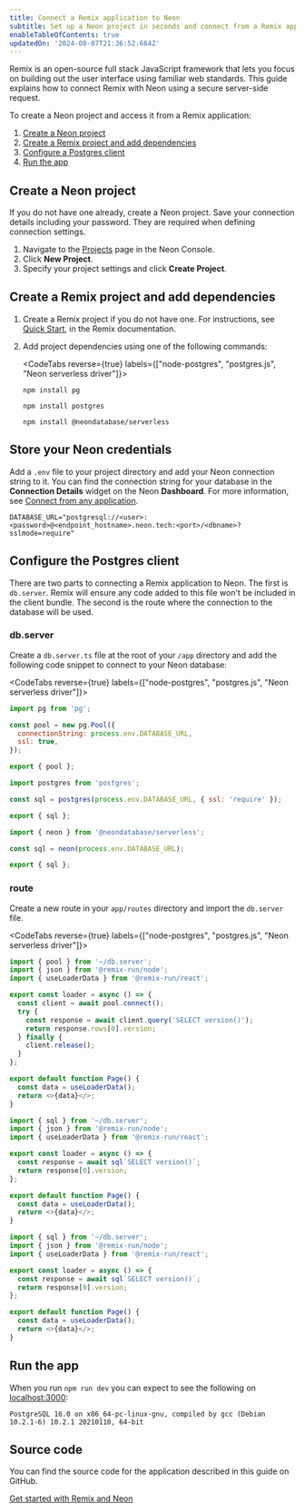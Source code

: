 ```yaml
---
title: Connect a Remix application to Neon
subtitle: Set up a Neon project in seconds and connect from a Remix application
enableTableOfContents: true
updatedOn: '2024-08-07T21:36:52.664Z'
---
```


Remix is an open-source full stack JavaScript framework that lets you focus on building out the user interface using familiar web standards. This guide explains how to connect Remix with Neon using a secure server-side request.

To create a Neon project and access it from a Remix application:

1. [Create a Neon project](#create-a-neon-project)
2. [Create a Remix project and add dependencies](#create-a-remix-project-and-add-dependencies)
3. [Configure a Postgres client](#configure-the-postgres-client)
4. [Run the app](#run-the-app)

## Create a Neon project

If you do not have one already, create a Neon project. Save your connection details including your password. They are required when defining connection settings.

1. Navigate to the [Projects](https://console.neon.tech/app/projects) page in the Neon Console.
2. Click **New Project**.
3. Specify your project settings and click **Create Project**.

## Create a Remix project and add dependencies

1. Create a Remix project if you do not have one. For instructions, see [Quick Start](https://remix.run/docs/en/main/start/quickstart), in the Remix documentation.

2. Add project dependencies using one of the following commands:

   <CodeTabs reverse={true} labels={["node-postgres", "postgres.js", "Neon serverless driver"]}>

   ```shell
   npm install pg
   ```

   ```shell
   npm install postgres
   ```

   ```shell
   npm install @neondatabase/serverless
   ```

   </CodeTabs>

## Store your Neon credentials

Add a `.env` file to your project directory and add your Neon connection string to it. You can find the connection string for your database in the **Connection Details** widget on the Neon **Dashboard**. For more information, see [Connect from any application](/docs/connect/connect-from-any-app).

```shell shouldWrap
DATABASE_URL="postgresql://<user>:<password>@<endpoint_hostname>.neon.tech:<port>/<dbname>?sslmode=require"
```

## Configure the Postgres client

There are two parts to connecting a Remix application to Neon. The first is `db.server`. Remix will ensure any code added to this file won't be included in the client bundle. The second is the route where the connection to the database will be used.

### db.server

Create a `db.server.ts` file at the root of your `/app` directory and add the following code snippet to connect to your Neon database:

<CodeTabs reverse={true} labels={["node-postgres", "postgres.js", "Neon serverless driver"]}>

```javascript
import pg from 'pg';

const pool = new pg.Pool({
  connectionString: process.env.DATABASE_URL,
  ssl: true,
});

export { pool };
```

```javascript
import postgres from 'postgres';

const sql = postgres(process.env.DATABASE_URL, { ssl: 'require' });

export { sql };
```

```javascript
import { neon } from '@neondatabase/serverless';

const sql = neon(process.env.DATABASE_URL);

export { sql };
```

</CodeTabs>

### route

Create a new route in your `app/routes` directory and import the `db.server` file.

<CodeTabs reverse={true} labels={["node-postgres", "postgres.js", "Neon serverless driver"]}>

```javascript
import { pool } from '~/db.server';
import { json } from '@remix-run/node';
import { useLoaderData } from '@remix-run/react';

export const loader = async () => {
  const client = await pool.connect();
  try {
    const response = await client.query('SELECT version()');
    return response.rows[0].version;
  } finally {
    client.release();
  }
};

export default function Page() {
  const data = useLoaderData();
  return <>{data}</>;
}
```

```javascript
import { sql } from '~/db.server';
import { json } from '@remix-run/node';
import { useLoaderData } from '@remix-run/react';

export const loader = async () => {
  const response = await sql`SELECT version()`;
  return response[0].version;
};

export default function Page() {
  const data = useLoaderData();
  return <>{data}</>;
}
```

```javascript
import { sql } from '~/db.server';
import { json } from '@remix-run/node';
import { useLoaderData } from '@remix-run/react';

export const loader = async () => {
  const response = await sql`SELECT version()`;
  return response[0].version;
};

export default function Page() {
  const data = useLoaderData();
  return <>{data}</>;
}
```

</CodeTabs>

## Run the app

When you run `npm run dev` you can expect to see the following on [localhost:3000](localhost:3000):

```shell shouldWrap
PostgreSQL 16.0 on x86_64-pc-linux-gnu, compiled by gcc (Debian 10.2.1-6) 10.2.1 20210110, 64-bit
```

## Source code

You can find the source code for the application described in this guide on GitHub.

<DetailIconCards>

<a href="https://github.com/neondatabase/examples/tree/main/with-remix" description="Get started with Remix and Neon" icon="github">Get started with Remix and Neon</a>

</DetailIconCards>

<NeedHelp/>
